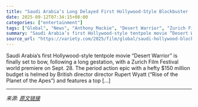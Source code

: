```yaml
---
title: "Saudi Arabia’s Long Delayed First Hollywood-Style Blockbuster ‘Desert Warrior,’ Starring Anthony Mackie, Set for Zurich World Premiere"
date: 2025-09-12T07:34:15+08:00
categories: ["entertainment"]
tags: ["Global", "News", "Anthony Mackie", "Desert Warrior", "Zurich Film Festival"]
summary: "Saudi Arabia’s first Hollywood-style tentpole movie “Desert Warrior” is finally set to bow, following a long gestation, with a Zurich Film Festival world premiere on Sept. 28. The period action epic&#"
source_url: "https://variety.com/2025/film/global/saudi-hollywood-blockbuster-desert-warrior-mackie-1236515834/"
---
```


Saudi Arabia’s first Hollywood-style tentpole movie “Desert Warrior” is finally set to bow, following a long gestation, with a Zurich Film Festival world premiere on Sept. 28. The period action epic&#160;with a hefty $150 million budget is helmed by British director director Rupert Wyatt (“Rise of the Planet of the Apes”) and features a top [&#8230;]

---

*来源: [原文链接](https://variety.com/2025/film/global/saudi-hollywood-blockbuster-desert-warrior-mackie-1236515834/)*
